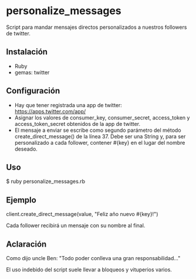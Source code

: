 # personalize_messages
Script para mandar mensajes directos personalizados a nuestros followers de twitter.

## Instalación

- Ruby
- gemas: twitter

## Configuración

- Hay que tener registrada una app de twitter: https://apps.twitter.com/app/
- Asignar los valores de consumer_key, consumer_secret, access_token y access_token_secret obtenidos de la app de twitter.
- El mensaje a enviar se escribe como segundo parámetro del método create_direct_message() de la línea 37. Debe ser una String y, para ser personalizado a cada follower, contener #{key} en el lugar del nombre deseado.

## Uso

$ ruby personalize_messages.rb

## Ejemplo

client.create_direct_message(value, "Feliz año nuevo #{key}!")

Cada follower recibirá un mensaje con su nombre al final.

## Aclaración

Como dijo uncle Ben: "Todo poder conlleva una gran responsabilidad..."

El  uso indebido del script suele llevar a bloqueos y vituperios varios.
